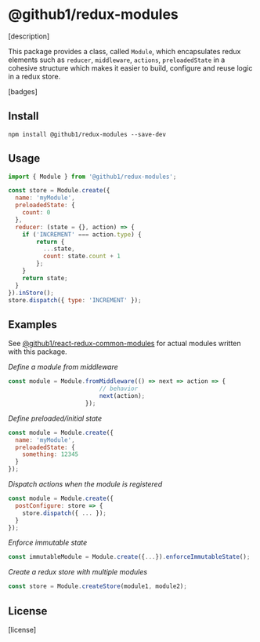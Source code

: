 # @github1/redux-modules

[description]

This package provides a class, called `Module`, which encapsulates redux 
elements such as `reducer`, `middleware`, `actions`, `preloadedState` in a 
cohesive structure which makes it easier to build, configure and reuse logic 
in a redux store.

[badges]

## Install
```shell
npm install @github1/redux-modules --save-dev
```

## Usage
```javascript
import { Module } from '@github1/redux-modules';

const store = Module.create({
  name: 'myModule',
  preloadedState: {
    count: 0
  },
  reducer: (state = {}, action) => {
    if ('INCREMENT' === action.type) {
        return {
          ...state,
          count: state.count + 1
        };
    }
    return state;
  }
}).inStore();
store.dispatch({ type: 'INCREMENT' });
```

## Examples

See [@github1/react-redux-common-modules](https://github.com/github1/react-redux-common-modules) for actual modules written with this package.

_Define a module from middleware_
```javascript
const module = Module.fromMiddleware(() => next => action => {
                          // behavior
                          next(action);
                      });
```

_Define preloaded/initial state_
```javascript
const module = Module.create({
  name: 'myModule',
  preloadedState: {
    something: 12345
  }
});
```

_Dispatch actions when the module is registered_
```javascript
const module = Module.create({
  postConfigure: store => {
    store.dispatch({ ... });
  }
});
```

_Enforce immutable state_
```javascript
const immutableModule = Module.create({...}).enforceImmutableState();
```

_Create a redux store with multiple modules_
```javascript
const store = Module.createStore(module1, module2);
```

## License
[license]